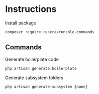 # Instructions

Install package

```composer require resera/console-commands```

## Commands

Generate boilerplate code

```php artisan generate:boilerplate```

Generate subsystem folders

```php artisan generate:subsystem {name}```


